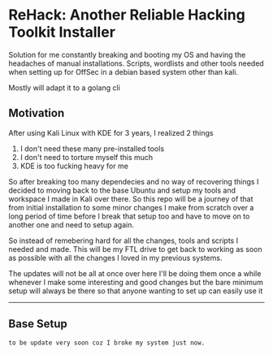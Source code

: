 # ReHack: Another Reliable Hacking Toolkit Installer

Solution for me constantly breaking and booting my OS and having the headaches of manual installations.
Scripts, wordlists and other tools needed when setting up for OffSec in a debian based system other than kali.

Mostly will adapt it to a golang cli

## Motivation

After using Kali Linux with KDE for 3 years, I realized 2 things
1. I don't need these many pre-installed tools
2. I don't need to torture myself this much 
3. KDE is too fucking heavy for me

So after breaking too many dependecies and no way of recovering things I decided to moving back to the base Ubuntu and setup my tools and workspace I made in Kali over there. So this repo will be a journey of that from initial installation to some minor changes I make from scratch over a long period of time before I break that setup too and have to move on to another one and need to setup again. 

So instead of remebering hard for all the changes, tools and scripts I needed and made. This will be my FTL drive to get back to working as soon as possible with all the changes I loved in my previous systems.

The updates will not be all at once over here I'll be doing them once a while whenever I make some interesting and good changes but the bare minimum setup will always be there so that anyone wanting to set up can easily use it

---

## Base Setup

```
to be update very soon coz I broke my system just now.
```
